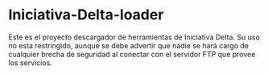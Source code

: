 # Iniciativa-Delta-loader
Este es el proyecto descargador de herramientas de Iniciativa Delta. Su uso no esta restringido, aunque se debe advertir que nadie se hará cargo de cualquier brecha de seguridad al conectar con el servidor FTP que provee los servicios.
